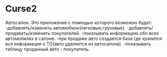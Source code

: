 # Curse2
Автосалон.
Это приложение с помощью которого возможно будет:
-добавлять/изменять автомобили(легковые,грузовые).
-добавлять/продавать/изменять покупателей.
-показывать информацию обо всех автомобилях в салоне.
-при продаже авто создается база где хранится вся информация о ТО(авто удаляется из автосалона).
-показывать таблицу проданный авто - покупатель.
